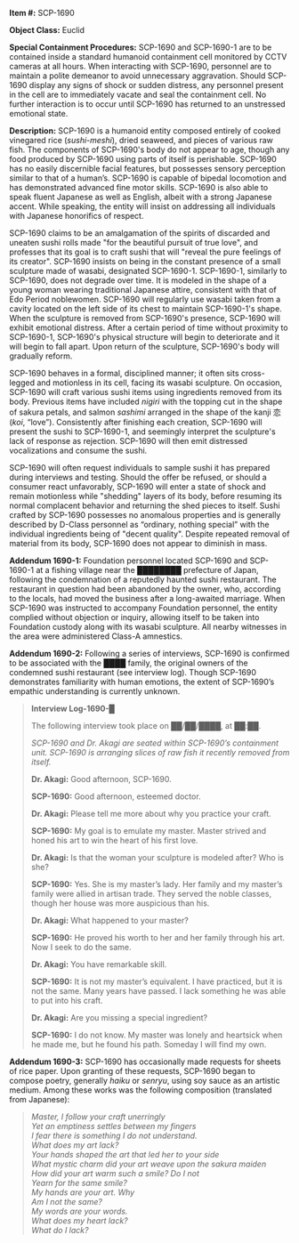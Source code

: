 **Item #:** SCP-1690

**Object Class:** Euclid

**Special Containment Procedures:** SCP-1690 and SCP-1690-1 are to be contained inside a standard humanoid containment cell monitored by CCTV cameras at all hours. When interacting with SCP-1690, personnel are to maintain a polite demeanor to avoid unnecessary aggravation. Should SCP-1690 display any signs of shock or sudden distress, any personnel present in the cell are to immediately vacate and seal the containment cell. No further interaction is to occur until SCP-1690 has returned to an unstressed emotional state.

**Description:** SCP-1690 is a humanoid entity composed entirely of cooked vinegared rice (_sushi-meshi_), dried seaweed, and pieces of various raw fish. The components of SCP-1690's body do not appear to age, though any food produced by SCP-1690 using parts of itself is perishable. SCP-1690 has no easily discernible facial features, but possesses sensory perception similar to that of a human’s. SCP-1690 is capable of bipedal locomotion and has demonstrated advanced fine motor skills. SCP-1690 is also able to speak fluent Japanese as well as English, albeit with a strong Japanese accent. While speaking, the entity will insist on addressing all individuals with Japanese honorifics of respect.

SCP-1690 claims to be an amalgamation of the spirits of discarded and uneaten sushi rolls made "for the beautiful pursuit of true love", and professes that its goal is to craft sushi that will "reveal the pure feelings of its creator". SCP-1690 insists on being in the constant presence of a small sculpture made of wasabi, designated SCP-1690-1. SCP-1690-1, similarly to SCP-1690, does not degrade over time. It is modeled in the shape of a young woman wearing traditional Japanese attire, consistent with that of Edo Period noblewomen. SCP-1690 will regularly use wasabi taken from a cavity located on the left side of its chest to maintain SCP-1690-1's shape. When the sculpture is removed from SCP-1690's presence, SCP-1690 will exhibit emotional distress. After a certain period of time without proximity to SCP-1690-1, SCP-1690's physical structure will begin to deteriorate and it will begin to fall apart. Upon return of the sculpture, SCP-1690's body will gradually reform.

SCP-1690 behaves in a formal, disciplined manner; it often sits cross-legged and motionless in its cell, facing its wasabi sculpture. On occasion, SCP-1690 will craft various sushi items using ingredients removed from its body. Previous items have included _nigiri_ with the topping cut in the shape of sakura petals, and salmon _sashimi_ arranged in the shape of the kanji 恋 (_koi_, “love”). Consistently after finishing each creation, SCP-1690 will present the sushi to SCP-1690-1, and seemingly interpret the sculpture's lack of response as rejection. SCP-1690 will then emit distressed vocalizations and consume the sushi.

SCP-1690 will often request individuals to sample sushi it has prepared during interviews and testing. Should the offer be refused, or should a consumer react unfavorably, SCP-1690 will enter a state of shock and remain motionless while "shedding" layers of its body, before resuming its normal complacent behavior and returning the shed pieces to itself. Sushi crafted by SCP-1690 possesses no anomalous properties and is generally described by D-Class personnel as “ordinary, nothing special” with the individual ingredients being of "decent quality". Despite repeated removal of material from its body, SCP-1690 does not appear to diminish in mass.

**Addendum 1690-1:** Foundation personnel located SCP-1690 and SCP-1690-1 at a fishing village near the ████████ prefecture of Japan, following the condemnation of a reputedly haunted sushi restaurant. The restaurant in question had been abandoned by the owner, who, according to the locals, had moved the business after a long-awaited marriage. When SCP-1690 was instructed to accompany Foundation personnel, the entity complied without objection or inquiry, allowing itself to be taken into Foundation custody along with its wasabi sculpture. All nearby witnesses in the area were administered Class-A amnestics.

**Addendum 1690-2:** Following a series of interviews, SCP-1690 is confirmed to be associated with the ████ family, the original owners of the condemned sushi restaurant (see interview log). Though SCP-1690 demonstrates familiarity with human emotions, the extent of SCP-1690’s empathic understanding is currently unknown.

> **Interview Log-1690-█**
> 
> The following interview took place on ██/██/████, at ██:██.
> 
> _SCP-1690 and Dr. Akagi are seated within SCP-1690’s containment unit. SCP-1690 is arranging slices of raw fish it recently removed from itself._  
>   
> **Dr. Akagi:** Good afternoon, SCP-1690.  
>   
> **SCP-1690:** Good afternoon, esteemed doctor.  
>   
> **Dr. Akagi:** Please tell me more about why you practice your craft.
> 
> **SCP-1690:** My goal is to emulate my master. Master strived and honed his art to win the heart of his first love.
> 
> **Dr. Akagi:** Is that the woman your sculpture is modeled after? Who is she?
> 
> **SCP-1690:** Yes. She is my master’s lady. Her family and my master’s family were allied in artisan trade. They served the noble classes, though her house was more auspicious than his.
> 
> **Dr. Akagi:** What happened to your master?
> 
> **SCP-1690:** He proved his worth to her and her family through his art. Now I seek to do the same.
> 
> **Dr. Akagi:** You have remarkable skill.
> 
> **SCP-1690:** It is not my master’s equivalent. I have practiced, but it is not the same. Many years have passed. I lack something he was able to put into his craft.
> 
> **Dr. Akagi:** Are you missing a special ingredient?
> 
> **SCP-1690:** I do not know. My master was lonely and heartsick when he made me, but he found his path. Someday I will find my own.

**Addendum 1690-3:** SCP-1690 has occasionally made requests for sheets of rice paper. Upon granting of these requests, SCP-1690 began to compose poetry, generally _haiku_ or _senryu_, using soy sauce as an artistic medium. Among these works was the following composition (translated from Japanese):

> _Master, I follow your craft unerringly_  
> _Yet an emptiness settles between my fingers_  
> _I fear there is something I do not understand._  
> _What does my art lack?_  
> _Your hands shaped the art that led her to your side_  
> _What mystic charm did your art weave upon the sakura maiden_  
> _How did your art warm such a smile? Do I not_  
> _Yearn for the same smile?_  
> _My hands are your art. Why_  
> _Am I not the same?_  
> _My words are your words._  
> _What does my heart lack?_  
> _What do I lack?_